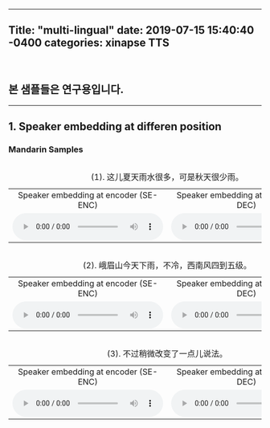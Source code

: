 ---
Title: "multi-lingual"
date: 2019-07-15 15:40:40 -0400
categories: xinapse TTS
-
<br><h2>본 샘플들은 연구용입니다.</h2>
<hr>
<h2 align="left">1. Speaker embedding at differen position</h3>
<div style="height: 420px">
<table align="left">
      <h3 align="left">Mandarin Samples</h3>
      <caption align="left">(1). 这儿夏天雨水很多，可是秋天很少雨。</caption>
      <tr>      
        <td align="center" width=400>Speaker embedding at encoder (SE-ENC)</td>
        <td align="center" width=500>Speaker embedding at decoder (SE-DEC)</td>
      </tr>   
      <tr>
          <td align="center" width=400><audio src="samples/SE-ENC/cn/000527.wav" controls=""></audio></td>
          <td align="center" width=400><audio src="samples/SE-DEC/cn/000527.wav" controls=""></audio></td>
      </tr>
</table>
<table align="left">     
      <caption align="left">(2). 峨眉山今天下雨，不冷，西南风四到五级。</caption>
      <tr>
        <td align="center" width=400>Speaker embedding at encoder (SE-ENC)</td>
        <td align="center" width=500>Speaker embedding at decoder (SE-DEC)</td>
      </tr>
      <tr>
          <td align="center" width=400><audio src="samples/SE-ENC/cn/001576.wav" controls=""></audio></td>
          <td align="center" width=400><audio src="samples/SE-DEC/cn/001576.wav" controls=""></audio></td>
      </tr>      
</table>
<table align="left">     
      <caption align="left">(3). 不过稍微改变了一点儿说法。</caption>
      <tr>
        <td align="center" width=400>Speaker embedding at encoder (SE-ENC)</td>
        <td align="center" width=500>Speaker embedding at decoder (SE-DEC)</td>
      </tr>
      <tr>
          <td align="center" width=400><audio src="samples/SE-ENC/cn/004834.wav" controls=""></audio></td>
          <td align="center" width=400><audio src="samples/SE-DEC/cn/004834.wav" controls=""></audio></td>
      </tr>      
</table>    
</div> 
